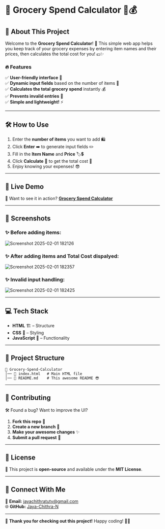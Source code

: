 # 🛒 Grocery Spend Calculator 🧮💰  

## 📌 About This Project  

Welcome to the **Grocery Spend Calculator**! 🎯 This simple web app helps you keep track of your grocery expenses by entering item names and their prices, then calculates the total cost for you! 💵✨  

### 🔥 Features  
✅ **User-friendly interface** 🎨  
✅ **Dynamic input fields** based on the number of items 📝  
✅ **Calculates the total grocery spend** instantly 💰  
✅ **Prevents invalid entries** 🚫  
✅ **Simple and lightweight!** ⚡  

---

## 🛠️ How to Use  

1. Enter the **number of items** you want to add 🛍️  
2. Click **Enter** ➡️ to generate input fields ✏️  
3. Fill in the **Item Name** and **Price** 🏷️💲  
4. Click **Calculate** 🧮 to get the total cost 🎯  
5. Enjoy knowing your expenses! 😎  

---

## 🎯 Live Demo  

🚀 Want to see it in action? **[Grocery Spend Calculator](https://jaya-chithra-n.github.io/Grocery-Spend-Calculator/)** 

---

## 📸 Screenshots  

### ✨ Before adding items:  
![Screenshot 2025-02-01 182126](https://github.com/user-attachments/assets/47239a6b-7c2d-4a64-8e7e-c6ed2708fbf6)


### ✨ After adding items and Total Cost dispalyed:  
![Screenshot 2025-02-01 182357](https://github.com/user-attachments/assets/43394e93-434f-474f-9546-fec59f22d97e)
 

### ✨ Invalid input handling:  
![Screenshot 2025-02-01 182425](https://github.com/user-attachments/assets/f88108b2-954d-4359-bb94-015a821f491d)


---

## 💻 Tech Stack  

- **HTML** 🏗️ – Structure  
- **CSS** 🎨 – Styling  
- **JavaScript** 🚀 – Functionality  

---

## 📂 Project Structure  

```plaintext
📂 Grocery-Spend-Calculator
│── 📜 index.html   # Main HTML file
│── 📜 README.md    # This awesome README 😎
```

---

## 🤝 Contributing  

🛠️ Found a bug? Want to improve the UI?  

1. **Fork this repo** 🍴  
2. **Create a new branch** 🌿  
3. **Make your awesome changes** ✨  
4. **Submit a pull request** 📩  

---

## 📜 License  

📝 This project is **open-source** and available under the **MIT License**.  

---

## 💌 Connect With Me  

📧 **Email:** [jayachithratuty@gmail.com](mailto:jayachithratuty@gmail.com)  
🌐 **GitHub:** [Jaya-Chithra-N](https://github.com/Jaya-Chithra-N)  

---

🎉 **Thank you for checking out this project!** Happy coding! 🚀💡  
